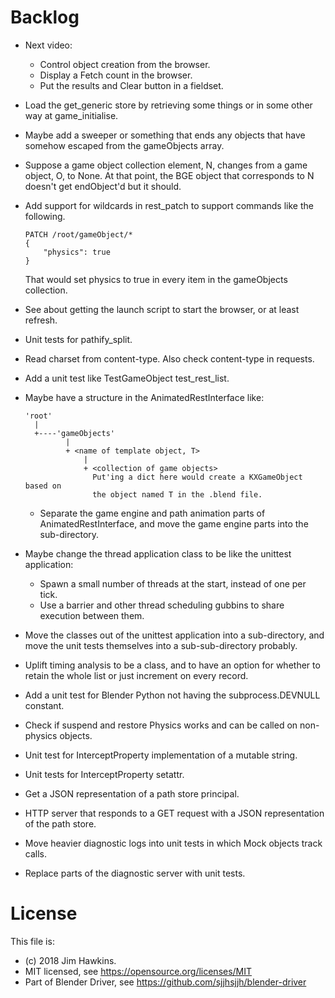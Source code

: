 Backlog
=======
-   Next video:

    -   Control object creation from the browser.
    -   Display a Fetch count in the browser.
    -   Put the results and Clear button in a fieldset.

-   Load the get_generic store by retrieving some things or in some other way at
    game_initialise.

-   Maybe add a sweeper or something that ends any objects that have somehow
    escaped from the gameObjects array.

-   Suppose a game object collection element, N, changes from a game object, O,
    to None. At that point, the BGE object that corresponds to N doesn't get
    endObject'd but it should.

-   Add support for wildcards in rest_patch to support commands like the
    following.
    
        PATCH /root/gameObject/*
        {
            "physics": true
        }
    
    That would set physics to true in every item in the gameObjects collection.

-   See about getting the launch script to start the browser, or at least
    refresh.

-   Unit tests for pathify_split.

-   Read charset from content-type. Also check content-type in requests.

-   Add a unit test like TestGameObject test_rest_list.

-   Maybe have a structure in the AnimatedRestInterface like:

        'root'
          |
          +----'gameObjects'
                 |
                 + <name of template object, T>
                     |
                     + <collection of game objects>
                       Put'ing a dict here would create a KXGameObject based on
                       the object named T in the .blend file.

    -   Separate the game engine and path animation parts of
        AnimatedRestInterface, and move the game engine parts into the
        sub-directory.

-   Maybe change the thread application class to be like the unittest
    application:
    
    -   Spawn a small number of threads at the start, instead of one per tick.
    -   Use a barrier and other thread scheduling gubbins to share execution
        between them.

-   Move the classes out of the unittest application into a sub-directory, and
    move the unit tests themselves into a sub-sub-directory probably.

-   Uplift timing analysis to be a class, and to have an option for whether to
    retain the whole list or just increment on every record.

-   Add a unit test for Blender Python not having the subprocess.DEVNULL
    constant.

-   Check if suspend and restore Physics works and can be called on non-physics
    objects.

-   Unit test for InterceptProperty implementation of a mutable string.

-   Unit tests for InterceptProperty setattr.

-   Get a JSON representation of a path store principal.

-   HTTP server that responds to a GET request with a JSON representation of the
    path store.

-   Move heavier diagnostic logs into unit tests in which Mock objects track
    calls.

-   Replace parts of the diagnostic server with unit tests.

License
=======
This file is:  

-   (c) 2018 Jim Hawkins.
-   MIT licensed, see https://opensource.org/licenses/MIT
-   Part of Blender Driver, see https://github.com/sjjhsjjh/blender-driver
